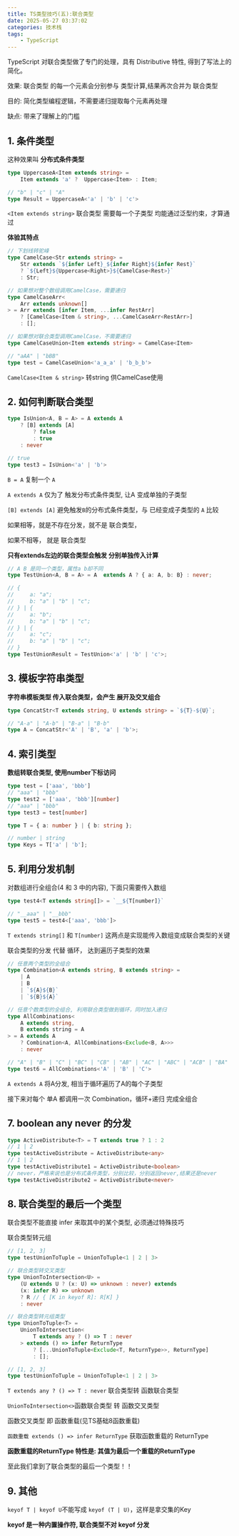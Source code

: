 ```yaml
---
title: TS类型技巧(五):联合类型
date: 2025-05-27 03:37:02
categories: 技术栈
tags: 
    - TypeScript
---
```


TypeScript 对联合类型做了专门的处理，具有 Distributive 特性, 得到了写法上的简化。

效果: 联合类型 的每一个元素会分别参与 类型计算,结果再次合并为 联合类型

目的: 简化类型编程逻辑，不需要递归提取每个元素再处理

缺点: 带来了理解上的门槛


## 1. 条件类型

这种效果叫 __分布式条件类型__
```ts
type UppercaseA<Item extends string> = 
    Item extends 'a' ?  Uppercase<Item> : Item;

// "b" | "c" | "A"
type Result = UppercaseA<'a' | 'b' | 'c'>
```

`<Item extends string>` 联合类型 需要每一个子类型 均能通过泛型约束，才算通过

__体验其特点__

```ts
// 下划线转驼峰
type CamelCase<Str extends string> =
    Str extends `${infer Left}_${infer Right}${infer Rest}`
    ? `${Left}${Uppercase<Right>}${CamelCase<Rest>}`
    : Str;

// 如果想对整个数组调用CamelCase，需要递归
type CamelCaseArr<
    Arr extends unknown[]
> = Arr extends [infer Item, ...infer RestArr]
    ? [CamelCase<Item & string>, ...CamelCaseArr<RestArr>]
    : [];

// 如果想对联合类型调用CamelCase，不需要递归
type CamelCaseUnion<Item extends string> = CamelCase<Item>

// "aAA" | "bBB"
type test = CamelCaseUnion<'a_a_a' | 'b_b_b'>
```

`CamelCase<Item & string>` 转string 供CamelCase使用

## 2. 如何判断联合类型

```ts
type IsUnion<A, B = A> = A extends A
    ? [B] extends [A]
        ? false
        : true
    : never

// true
type test3 = IsUnion<'a' | 'b'>
```

`B = A` 复制一个 `A`

`A extends A` 仅为了 触发分布式条件类型, 让A 变成单独的子类型

`[B] extends [A]` 避免触发`B`的分布式条件类型，与 已经变成子类型的 `A` 比较

如果相等，就是不存在分发，就不是 联合类型，

如果不相等，            就是 联合类型

__只有extends左边的联合类型会触发 分别单独传入计算__
```ts
// A B 是同一个类型，属性a b却不同
type TestUnion<A, B = A> = A  extends A ? { a: A, b: B} : never;

// {
//     a: "a";
//     b: "a" | "b" | "c";
// } | {
//     a: "b";
//     b: "a" | "b" | "c";
// } | {
//     a: "c";
//     b: "a" | "b" | "c";
// }
type TestUnionResult = TestUnion<'a' | 'b' | 'c'>;
```

## 3. 模板字符串类型

__字符串模板类型 传入联合类型，会产生 展开及交叉组合__

```ts
type ConcatStr<T extends string, U extends string> = `${T}-${U}`;

// "A-a" | "A-b" | "B-a" | "B-b"
type A = ConcatStr<'A' | 'B', 'a' | 'b'>;
```

## 4. 索引类型

__数组转联合类型, 使用number下标访问__

```ts
type test = ['aaa', 'bbb']
// "aaa" | "bbb"
type test2 = ['aaa', 'bbb'][number]
// "aaa" | "bbb"
type test3 = test[number]
```

```ts
type T = { a: number } | { b: string };

// number | string 
type Keys = T['a' | 'b']; 
```

## 5. 利用分发机制

对数组进行全组合(4 和 3 中的内容), 下面只需要传入数组
```ts
type test4<T extends string[]> = `__${T[number]}`

// "__aaa" | "__bbb"
type test5 = test4<['aaa', 'bbb']>
```
`T extends string[]` 和 `T[number]` 这两点是实现能传入数组变成联合类型的关键

联合类型的分发 代替 循环， 达到遍历子类型的效果
```ts
// 任意两个类型的全组合
type Combination<A extends string, B extends string> =
    | A
    | B
    | `${A}${B}`
    | `${B}${A}`

// 任意个数类型的全组合, 利用联合类型做到循环，同时加入递归
type AllCombinations<
    A extends string,
    B extends string = A
> = A extends A
    ? Combination<A, AllCombinations<Exclude<B, A>>>
    : never

// "A" | "B" | "C" | "BC" | "CB" | "AB" | "AC" | "ABC" | "ACB" | "BA" | "CA" | "BCA" | "CBA" | "BAC" | "CAB"
type test6 = AllCombinations<'A' | 'B' | 'C'>
```

`A extends A` 将A分发, 相当于循环遍历了A的每个子类型

接下来对每个 单A 都调用一次 Combination，循环+递归 完成全组合

## 7. boolean any never 的分发

```ts
type ActiveDistribute<T> = T extends true ? 1 : 2
// 1 | 2
type testActiveDistribute = ActiveDistribute<any>
// 1 | 2
type testActiveDistribute1 = ActiveDistribute<boolean>
// never，严格来说也是分布式条件类型，分别比较，分别返回never,结果还是never
type testActiveDistribute2 = ActiveDistribute<never>
```

## 8. 联合类型的最后一个类型

联合类型不能直接 infer 来取其中的某个类型, 必须通过特殊技巧

联合类型转元组
```ts
// [1, 2, 3]
type testUnionToTuple = UnionToTuple<1 | 2 | 3>
```

```ts
// 联合类型转交叉类型
type UnionToIntersection<U> =
    (U extends U ? (x: U) => unknown : never) extends
    (x: infer R) => unknown
    ? R // { [K in keyof R]: R[K] }
    : never

// 联合类型转元组类型
type UnionToTuple<T> = 
    UnionToIntersection<
        T extends any ? () => T : never
    > extends () => infer ReturnType
        ? [...UnionToTuple<Exclude<T, ReturnType>>, ReturnType]
        : [];

// [1, 2, 3]
type testUnionToTuple = UnionToTuple<1 | 2 | 3>
```

`T extends any ? () => T : never` 联合类型转 函数联合类型

`UnionToIntersection<>`函数联合类型 转 函数交叉类型

函数交叉类型 即 函数重载(见TS基础8函数重载)

`函数重载 extends () => infer ReturnType` 获取函数重载的 ReturnType

__函数重载的ReturnType 特性是: 其值为最后一个重载的ReturnType__

至此我们拿到了联合类型的最后一个类型！！

## 9. 其他

`keyof T | keyof U`不能写成 `keyof (T | U)`，这样是拿交集的Key

__keyof 是一种内置操作符, 联合类型不对 keyof 分发__